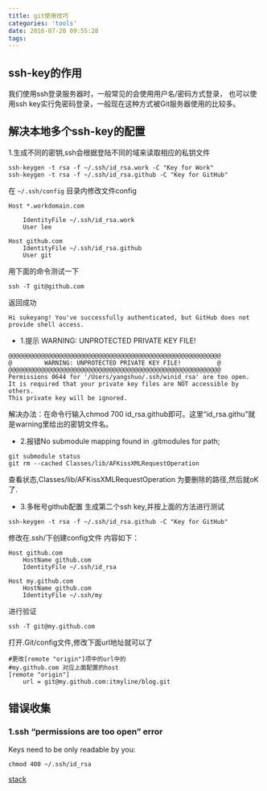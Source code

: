 ```yaml
---
title: git使用技巧
categories: 'tools'
date: 2016-07-20 09:55:28
tags:
---
```

## ssh-key的作用
我们使用ssh登录服务器时，一般常见的会使用用户名/密码方式登录，
也可以使用ssh key实行免密码登录，一般现在这种方式被Git服务器使用的比较多。
## 解决本地多个ssh-key的配置
1.生成不同的密钥,ssh会根据登陆不同的域来读取相应的私钥文件

```
ssh-keygen -t rsa -f ~/.ssh/id_rsa.work -C "Key for Work"  
ssh-keygen -t rsa -f ~/.ssh/id_rsa.github -C "Key for GitHub"  

```
在 `~/.ssh/config` 目录内修改文件config

```
Host *.workdomain.com   
  
    IdentityFile ~/.ssh/id_rsa.work  
    User lee  
   
Host github.com  
    IdentityFile ~/.ssh/id_rsa.github  
    User git  
```
用下面的命令测试一下

```
ssh -T git@github.com
```

返回成功

```
Hi sukeyang! You've successfully authenticated, but GitHub does not provide shell access.
```
* 1.提示 WARNING: UNPROTECTED PRIVATE KEY FILE!  

```
@@@@@@@@@@@@@@@@@@@@@@@@@@@@@@@@@@@@@@@@@@@@@@@@@@@@@@@@@@@
@         WARNING: UNPROTECTED PRIVATE KEY FILE!          @
@@@@@@@@@@@@@@@@@@@@@@@@@@@@@@@@@@@@@@@@@@@@@@@@@@@@@@@@@@@
Permissions 0644 for '/Users/yangshuo/.ssh/winid_rsa' are too open.
It is required that your private key files are NOT accessible by others.
This private key will be ignored.
```
解决办法：在命令行输入chmod 700 id_rsa.github即可。这里“id_rsa.githu”就是warning里给出的密钥文件名。
* 2.报错No submodule mapping found in .gitmodules for path;

```
git submodule status
git rm --cached Classes/lib/AFKissXMLRequestOperation
```
查看状态,Classes/lib/AFKissXMLRequestOperation
为要删除的路径,然后就oK了.
* 3.多帐号github配置
生成第二个ssh key,并按上面的方法进行测试

```
ssh-keygen -t rsa -f ~/.ssh/id_rsa.github -C "Key for GitHub"
```
修改在.ssh/下创建config文件 内容如下：

```
Host github.com  
    HostName github.com  
    IdentityFile ~/.ssh/id_rsa  
  
Host my.github.com  
    HostName github.com  
    IdentityFile ~/.ssh/my  
```

进行验证

```
ssh -T git@my.github.com
```
打开.Git/config文件,修改下面url地址就可以了

```
#更改[remote "origin"]项中的url中的  
#my.github.com 对应上面配置的host  
[remote "origin"]  
    url = git@my.github.com:itmyline/blog.git  
```

## 错误收集
### 1.ssh “permissions are too open” error

Keys need to be only readable by you:

```
chmod 400 ~/.ssh/id_rsa
```

[stack](https://stackoverflow.com/questions/9270734/ssh-permissions-are-too-open-error)